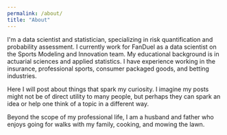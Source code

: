 ```yaml
---
permalink: /about/
title: "About"
---
```


I'm a data scientist and statistician, specializing in risk quantification and probability assessment. I currently work for FanDuel as a data scientist on the Sports Modeling and Innovation team. My educational background is in actuarial sciences and applied statistics. I have experience working in the insurance, professional sports, consumer packaged goods, and betting industries. 

Here I will post about things that spark my curiosity. I imagine my posts might not be of direct utility to many people, but perhaps they can spark an idea or help one think of a topic in a different way.

Beyond the scope of my professional life, I am a husband and father who enjoys going for walks with my family, cooking, and mowing the lawn.